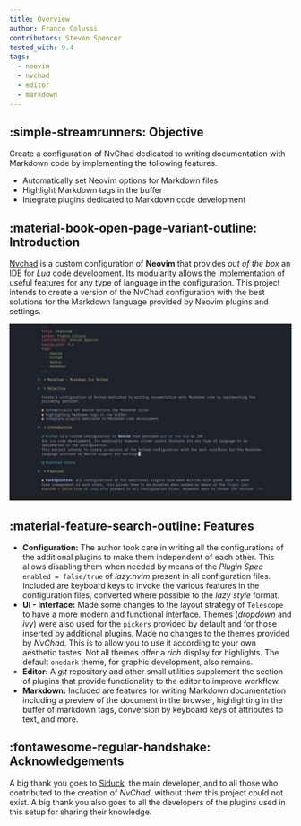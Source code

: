 ```yaml
---
title: Overview
author: Franco Colussi
contributors: Steven Spencer
tested_with: 9.4
tags:
  - neovim
  - nvchad
  - editor
  - markdown
---
```


## :simple-streamrunners: Objective

Create a configuration of NvChad dedicated to writing documentation with Markdown code by implementing the following features.

* Automatically set Neovim options for Markdown files
* Highlight Markdown tags in the buffer
* Integrate plugins dedicated to Markdown code development

## :material-book-open-page-variant-outline: Introduction

[Nvchad](https://nvchad.com/) is a custom configuration of **Neovim** that provides *out of the box* an IDE for *Lua* code development. Its modularity allows the implementation of useful features for any type of language in the configuration.
This project intends to create a version of the NvChad configuration with the best solutions for the Markdown language provided by Neovim plugins and settings.

![Markchad Editor](./images/markchad_editor.png)

## :material-feature-search-outline: Features

* **Configuration:** The author took care in writing all the configurations of the additional plugins to make them independent of each other. This allows disabling them when needed by means of the *Plugin Spec* `enabled = false/true` of *lazy.nvim* present in all configuration files. Included are keyboard keys to invoke the various features in the configuration files, converted where possible to the *lazy style* format.
* **UI - Interface:** Made some changes to the layout strategy of `Telescope` to have a more modern and functional interface. Themes (*dropdown* and *ivy*) were also used for the `pickers` provided by default and for those inserted by additional plugins.
Made no changes to the themes provided by *NvChad*. This is to allow you to use it according to your own aesthetic tastes. Not all themes offer a *rich* display for highlights. The default `onedark` theme, for graphic development, also remains.
* **Editor:** A *git* repository and other small utilities supplement the section of plugins that provide functionality to the editor to improve workflow.
* **Markdown:** Included are features for writing Markdown documentation including a preview of the document in the browser, highlighting in the buffer of markdown tags, conversion by keyboard keys of attributes to text, and more.

## :fontawesome-regular-handshake: Acknowledgements

A big thank you goes to [Siduck](https://github.com/siduck), the main developer, and to all those who contributed to the creation of *NvChad*, without them this project could not exist.
A big thank you also goes to all the developers of the plugins used in this setup for sharing their knowledge.
